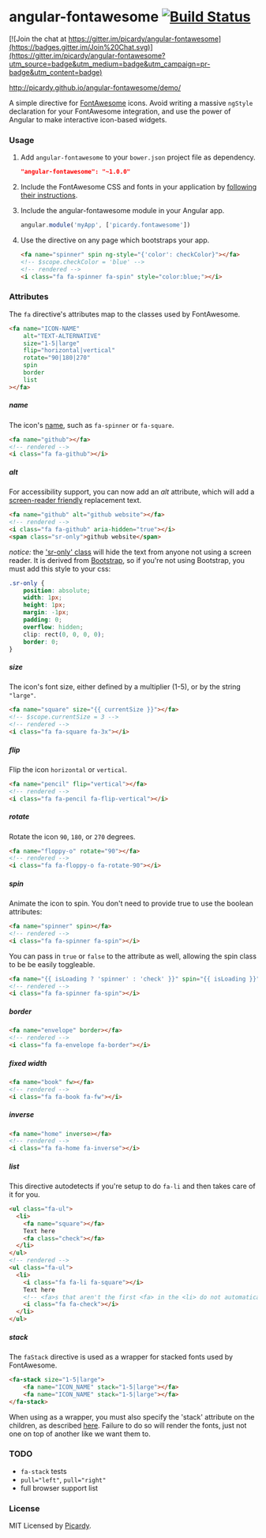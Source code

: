 # angular-fontawesome [![Build Status](https://travis-ci.org/picardy/angular-fontawesome.svg?branch=master)](https://travis-ci.org/picardy/angular-fontawesome)

[![Join the chat at https://gitter.im/picardy/angular-fontawesome](https://badges.gitter.im/Join%20Chat.svg)](https://gitter.im/picardy/angular-fontawesome?utm_source=badge&utm_medium=badge&utm_campaign=pr-badge&utm_content=badge)

http://picardy.github.io/angular-fontawesome/demo/

A simple directive for [FontAwesome](http://fontawesome.io/) icons. Avoid writing a massive `ngStyle` declaration for your FontAwesome integration, and use the power of Angular to make interactive icon-based widgets.

### Usage

1. Add `angular-fontawesome` to your `bower.json` project file as dependency.
    ```json
    "angular-fontawesome": "~1.0.0"
    ```

2. Include the FontAwesome CSS and fonts in your application by [following their instructions](http://fortawesome.github.io/Font-Awesome/get-started/).

3. Include the angular-fontawesome module in your Angular app.
    ```javascript
    angular.module('myApp', ['picardy.fontawesome'])
    ```

4. Use the directive on any page which bootstraps your app.
    ```html
    <fa name="spinner" spin ng-style="{'color': checkColor}"></fa>
    <!-- $scope.checkColor = 'blue' -->
    <!-- rendered -->
    <i class="fa fa-spinner fa-spin" style="color:blue;"></i>
    ```

### Attributes

The `fa` directive's attributes map to the classes used by FontAwesome\.

```html
<fa name="ICON-NAME"
    alt="TEXT-ALTERNATIVE"
    size="1-5|large"
    flip="horizontal|vertical"
    rotate="90|180|270"
    spin
    border
    list
></fa>
```

##### name
The icon's [name](http://fontawesome.io/icons/), such as `fa-spinner` or `fa-square`.
```html
<fa name="github"></fa>
<!-- rendered -->
<i class="fa fa-github"></i>
```

##### alt
For accessibility support, you can now add an *alt* attribute, which will add a [screen-reader friendly](https://github.com/FortAwesome/Font-Awesome/issues/6133#issuecomment-88944728) replacement text.
```html
<fa name="github" alt="github website"></fa>
<!-- rendered -->
<i class="fa fa-github" aria-hidden="true"></i>
<span class="sr-only">github website</span>
```

*notice:* the ['sr-only' class](http://getbootstrap.com/css/#helper-classes-screen-readers) will hide the text from anyone not using a screen reader. It is derived from [Bootstrap](http://getbootstrap.com/), so if you're not using Bootstrap, you must add this style to your css:
```css
.sr-only {
    position: absolute;
    width: 1px;
    height: 1px;
    margin: -1px;
    padding: 0;
    overflow: hidden;
    clip: rect(0, 0, 0, 0);
    border: 0;
}
```

##### size
The icon's font size, either defined by a multiplier (1-5), or by the string `"large"`.
```html
<fa name="square" size="{{ currentSize }}"></fa>
<!-- $scope.currentSize = 3 -->
<!-- rendered -->
<i class="fa fa-square fa-3x"></i>
```

##### flip
Flip the icon `horizontal` or `vertical`.
```html
<fa name="pencil" flip="vertical"></fa>
<!-- rendered -->
<i class="fa fa-pencil fa-flip-vertical"></i>
```

##### rotate
Rotate the icon `90`, `180`, or `270` degrees.
```html
<fa name="floppy-o" rotate="90"></fa>
<!-- rendered -->
<i class="fa fa-floppy-o fa-rotate-90"></i>
```

##### spin
Animate the icon to spin. You don't need to provide true to use the boolean attributes:
```html
<fa name="spinner" spin></fa>
<!-- rendered -->
<i class="fa fa-spinner fa-spin"></i>
```
You can pass in `true` or `false` to the attribute as well, allowing the spin class to be be easily toggleable.
```html
<fa name="{{ isLoading ? 'spinner' : 'check' }}" spin="{{ isLoading }}"></fa>
<!-- rendered -->
<i class="fa fa-spinner fa-spin"></i>
```

##### border
```html
<fa name="envelope" border></fa>
<!-- rendered -->
<i class="fa fa-envelope fa-border"></i>
```

##### fixed width
```html
<fa name="book" fw></fa>
<!-- rendered -->
<i class="fa fa-book fa-fw"></i>
```

##### inverse
```html
<fa name="home" inverse></fa>
<!-- rendered -->
<i class="fa fa-home fa-inverse"></i>
```

##### list
This directive autodetects if you're setup to do `fa-li` and then takes care of it for you.
```html
<ul class="fa-ul">
  <li>
    <fa name="square"></fa>
    Text here
    <fa class="check"></fa>
  </li>
</ul>
<!-- rendered -->
<ul class="fa-ul">
  <li>
    <i class="fa fa-li fa-square"></i>
    Text here
    <!-- <fa>s that aren't the first <fa> in the <li> do not automatically get the fa-li class -->
    <i class="fa fa-check"></i>
  </li>
</ul>
```

##### stack
The `faStack` directive is used as a wrapper for stacked fonts used by FontAwesome\.

```html
<fa-stack size="1-5|large">
    <fa name="ICON_NAME" stack="1-5|large"></fa>
    <fa name="ICON_NAME" stack="1-5|large"></fa>    
</fa-stack>
```
When using <fa-stack> as a wrapper, you must also specify the 'stack' attribute on the children,
as described [here](http://fortawesome.github.io/Font-Awesome/examples/#stacked).
Failure to do so will render the fonts, just not one on top of another like we want them to.

### TODO
 * `fa-stack` tests
 * `pull="left"`, `pull="right"`
 * full browser support list

### License
MIT Licensed by [Picardy](http://beta.picardylearning.com).
